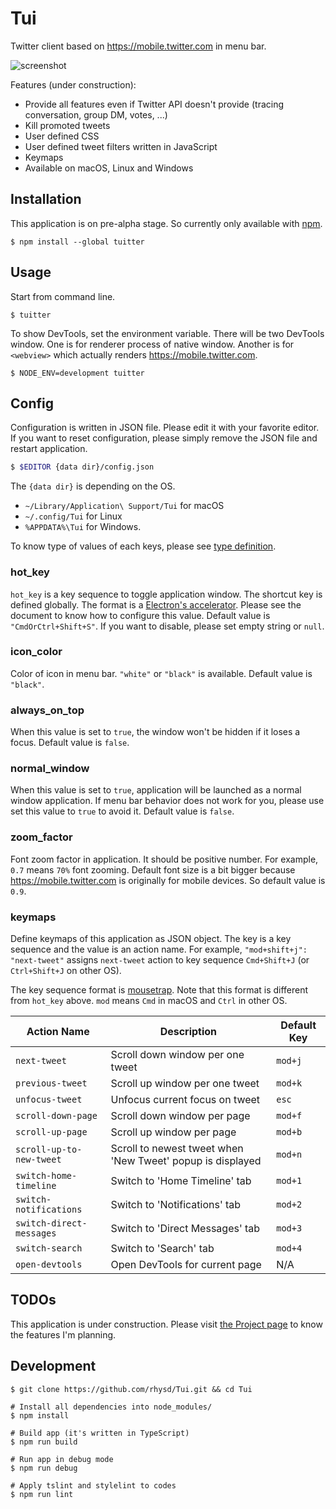 Tui
===

Twitter client based on https://mobile.twitter.com in menu bar.

![screenshot](https://github.com/rhysd/ss/blob/master/Tui/main.jpg?raw=true)

Features (under construction):

- Provide all features even if Twitter API doesn't provide (tracing conversation, group DM, votes, ...)
- Kill promoted tweets
- User defined CSS
- User defined tweet filters written in JavaScript
- Keymaps
- Available on macOS, Linux and Windows

## Installation

This application is on pre-alpha stage. So currently only available with [npm](https://npmjs.com).

```
$ npm install --global tuitter
```

## Usage

Start from command line.

```
$ tuitter
```

To show DevTools, set the environment variable. There will be two DevTools window.
One is for renderer process of native window. Another is for `<webview>` which actually renders https://mobile.twitter.com.

```
$ NODE_ENV=development tuitter
```

## Config

Configuration is written in JSON file. Please edit it with your favorite editor.
If you want to reset configuration, please simply remove the JSON file and restart application.

```sh
$ $EDITOR {data dir}/config.json
```

The `{data dir}` is depending on the OS.

- `~/Library/Application\ Support/Tui` for macOS
- `~/.config/Tui` for Linux
- `%APPDATA%\Tui` for Windows.

To know type of values of each keys, please see [type definition](./typings/config.d.ts).

### hot\_key

`hot_key` is a key sequence to toggle application window. The shortcut key is defined globally.
The format is a [Electron's accelerator](https://github.com/electron/electron/blob/master/docs/api/accelerator.md). Please see the document to know how to configure this value.
Default value is `"CmdOrCtrl+Shift+S"`. If you want to disable, please set empty string or `null`. 

### icon\_color

Color of icon in menu bar. `"white"` or `"black"` is available. Default value is `"black"`.

### always\_on\_top

When this value is set to `true`, the window won't be hidden if it loses a focus. Default value is `false`.

### normal\_window

When this value is set to `true`, application will be launched as a normal window application.
If menu bar behavior does not work for you, please use set this value to `true` to avoid it.
Default value is `false`.

### zoom\_factor

Font zoom factor in application. It should be positive number. For example, `0.7` means `70%` font zooming.
Default font size is a bit bigger because https://mobile.twitter.com is originally for mobile devices. So default value is `0.9`.

### keymaps

Define keymaps of this application as JSON object. The key is a key sequence and the value is an action name.
For example, `"mod+shift+j": "next-tweet"` assigns `next-tweet` action to key sequence `Cmd+Shift+J` (or `Ctrl+Shift+J` on other OS).

The key sequence format is [mousetrap](https://craig.is/killing/mice). Note that this format is different from `hot_key` above.
`mod` means `Cmd` in macOS and `Ctrl` in other OS.

| Action Name              | Description                                                | Default Key |
|--------------------------|------------------------------------------------------------|-------------|
| `next-tweet`             | Scroll down window per one tweet                           | `mod+j`     |
| `previous-tweet`         | Scroll up window per one tweet                             | `mod+k`     |
| `unfocus-tweet`          | Unfocus current focus on tweet                             | `esc`       |
| `scroll-down-page`       | Scroll down window per page                                | `mod+f`     |
| `scroll-up-page`         | Scroll up window per page                                  | `mod+b`     |
| `scroll-up-to-new-tweet` | Scroll to newest tweet when 'New Tweet' popup is displayed | `mod+n`     |
| `switch-home-timeline`   | Switch to 'Home Timeline' tab                              | `mod+1`     |
| `switch-notifications`   | Switch to 'Notifications' tab                              | `mod+2`     |
| `switch-direct-messages` | Switch to 'Direct Messages' tab                            | `mod+3`     |
| `switch-search`          | Switch to 'Search' tab                                     | `mod+4`     |
| `open-devtools`          | Open DevTools for current page                             | N/A         |

## TODOs

This application is under construction.
Please visit [the Project page](https://github.com/rhysd/Tui/projects/1) to know the features I'm planning.

## Development

```
$ git clone https://github.com/rhysd/Tui.git && cd Tui

# Install all dependencies into node_modules/
$ npm install

# Build app (it's written in TypeScript)
$ npm run build

# Run app in debug mode
$ npm run debug

# Apply tslint and stylelint to codes
$ npm run lint
```

